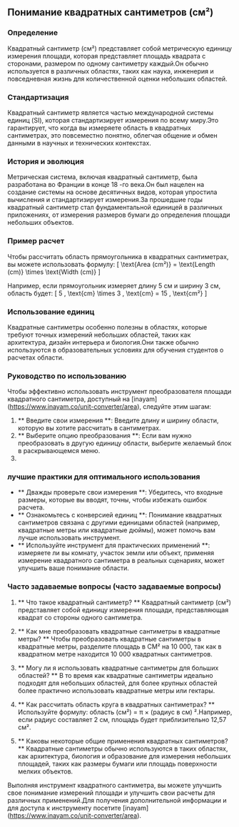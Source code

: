 ## Понимание квадратных сантиметров (см²)

### Определение
Квадратный сантиметр (см²) представляет собой метрическую единицу измерения площади, которая представляет площадь квадрата с сторонами, размером по одному сантиметру каждый.Он обычно используется в различных областях, таких как наука, инженерия и повседневная жизнь для количественной оценки небольших областей.

### Стандартизация
Квадратный сантиметр является частью международной системы единиц (SI), которая стандартизирует измерения по всему миру.Это гарантирует, что когда вы измеряете область в квадратных сантиметрах, это повсеместно понятно, облегчая общение и обмен данными в научных и технических контекстах.

### История и эволюция
Метрическая система, включая квадратный сантиметр, была разработана во Франции в конце 18 -го века.Он был нацелен на создание системы на основе десятичных видов, которая упростила вычисления и стандартизирует измерения.За прошедшие годы квадратный сантиметр стал фундаментальной единицей в различных приложениях, от измерения размеров бумаги до определения площади небольших объектов.

### Пример расчет
Чтобы рассчитать область прямоугольника в квадратных сантиметрах, вы можете использовать формулу:
\[ \text{Area (cm²)} = \text{Length (cm)} \times \text{Width (cm)} \]

Например, если прямоугольник измеряет длину 5 см и ширину 3 см, область будет:
\[ 5 \, \text{cm} \times 3 \, \text{cm} = 15 \, \text{cm²} \]

### Использование единиц
Квадратные сантиметры особенно полезны в областях, которые требуют точных измерений небольших областей, таких как архитектура, дизайн интерьера и биология.Они также обычно используются в образовательных условиях для обучения студентов о расчетах области.

### Руководство по использованию
Чтобы эффективно использовать инструмент преобразователя площади квадратного сантиметра, доступный на [inayam] (https://www.inayam.co/unit-converter/area), следуйте этим шагам:
1. ** Введите свои измерения **: Введите длину и ширину области, которую вы хотите рассчитать в сантиметрах.
2. ** Выберите опцию преобразования **: Если вам нужно преобразовать в другую единицу области, выберите желаемый блок в раскрывающемся меню.
3.

### лучшие практики для оптимального использования
- ** Дважды проверьте свои измерения **: Убедитесь, что входные размеры, которые вы вводят, точны, чтобы избежать ошибок расчета.
- ** Ознакомьтесь с конверсией единиц **: Понимание квадратных сантиметров связана с другими единицами областей (например, квадратные метры или квадратные дюймы), может помочь вам лучше использовать инструмент.
- ** Используйте инструмент для практических применений **: измеряете ли вы комнату, участок земли или объект, применяя измерение квадратного сантиметра в реальных сценариях, может улучшить ваше понимание области.

### Часто задаваемые вопросы (часто задаваемые вопросы)

1. ** Что такое квадратный сантиметр? **
Квадратный сантиметр (см²) представляет собой единицу измерения площади, представляющая квадрат со стороны одного сантиметра.

2. ** Как мне преобразовать квадратные сантиметры в квадратные метры? **
Чтобы преобразовать квадратные сантиметры в квадратные метры, разделите площадь в CM² на 10 000, так как в квадратном метре находится 10 000 квадратных сантиметров.

3. ** Могу ли я использовать квадратные сантиметры для больших областей? **
В то время как квадратные сантиметры идеально подходят для небольших областей, для более крупных областей более практично использовать квадратные метры или гектары.

4. ** Как рассчитать область круга в квадратных сантиметрах? **
Используйте формулу: область (см²) = π × (радиус в см) ².Например, если радиус составляет 2 см, площадь будет приблизительно 12,57 см².

5. ** Каковы некоторые общие применения квадратных сантиметров? **
Квадратные сантиметры обычно используются в таких областях, как архитектура, биология и образование для измерения небольших площадей, таких как размеры бумаги или площадь поверхности мелких объектов.

Выполняя инструмент квадратного сантиметра, вы можете улучшить свое понимание измерений площади и улучшить свои расчеты для различных применений.Для получения дополнительной информации и для доступа к инструменту посетите [inayam] (https://www.inayam.co/unit-converter/area).